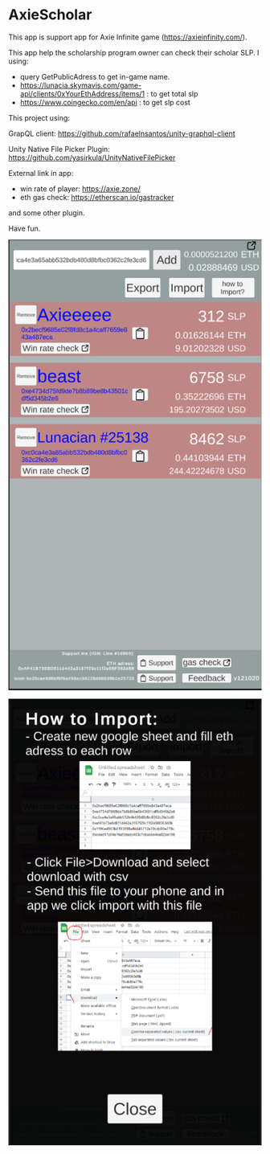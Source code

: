 # AxieScholar

This app is support app for Axie Infinite game (https://axieinfinity.com/). 

This app help the scholarship program owner can check their scholar SLP.
I using:
- query GetPublicAdress to get in-game name.
- https://lunacia.skymavis.com/game-api/clients/0xYourEthAddress/items/1 : to get total slp
- https://www.coingecko.com/en/api : to get slp cost

This project using:

GrapQL client: https://github.com/rafaelnsantos/unity-graphql-client

Unity Native File Picker Plugin: https://github.com/yasirkula/UnityNativeFilePicker

External link in app:
- win rate of player: https://axie.zone/ 
- eth gas check: https://etherscan.io/gastracker

and some other plugin.

Have fun.

![alt text](https://github.com/huynhdoquang/AxieScholar/blob/master/GitReview/git_1.PNG?raw=true)

![alt text](https://github.com/huynhdoquang/AxieScholar/blob/master/GitReview/git_2.PNG?raw=true)
